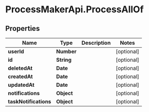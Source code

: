 # ProcessMakerApi.ProcessAllOf

## Properties

Name | Type | Description | Notes
------------ | ------------- | ------------- | -------------
**userId** | **Number** |  | [optional] 
**id** | **String** |  | [optional] 
**deletedAt** | **Date** |  | [optional] 
**createdAt** | **Date** |  | [optional] 
**updatedAt** | **Date** |  | [optional] 
**notifications** | **Object** |  | [optional] 
**taskNotifications** | **Object** |  | [optional] 


